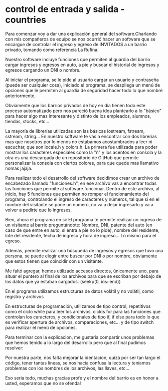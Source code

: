 # control de entrada y salida - countries
Para comenzar voy a dar una explicación general del software.Charlando con mis compañeros de equipo se nos ocurrió hacer un software que se encargue de controlar el ingreso y egreso de INVITADOS a un barrio privado, tomando como referencia La Rufina.

Nuestro software incluye funciones que permiten al guardia del barrio cargar ingresos y egresos en auto, a pie y buscar el historial de ingresos y egresos cargando un DNI o nombre.

Al iniciar el programa, se le pide al usuario cargar un usuario y contraseña (puede ser cualquier cosa), iniciado el programa, se despliega un menú de opciones que le permiten al guardia de seguridad hacer todo lo que nombré anteriormente.

Obviamente que los barrios privados de hoy en día tienen todo este proceso automatizado pero nos pareció buena idea plantearlo a lo "básico" para hacer algo mas interesante y distinto de los empleados, alumnos, tiendas, stocks, etc...

La mayoría de librerías utilizadas son las básicas iostream, fstream, sstream, string... En nuestro software te vas a encontrar con dos librerías mas que nosotros por lo menos no estábamos acostumbrados a leer ni escuchar, que son locale.h y colors.h. La primera fue utilizada para poder mostrar los caracteres especiales como la "ñ" y los acentos en consola y la otra es una descargada de un repositorio de GitHub que permite personalizar la consola con ciertos colores, para que quede mas llamativo nomas jajaja.

Para realizar todo el desarrollo del software decidimos crear un archivo de encabezado llamado "funciones.h", en ese archivo vas a encontrar todas las funciones que permite al software funcionar. Dentro de este archivo, al inicio, hay 5 funciones que permiten no romper el funcionamiento del programa, controlando el ingreso de caracteres y números, tal que si en el nombre del visitante se pone un numero, no va a dejar ingresarlo y va a volver a pedirte que lo ingreses.

Bien, ahora el programa en si: El programa te permite realizar un ingreso de un visitante al barrio preguntándote: Nombre, DNI, patente del auto (en caso de que entre en auto, si entra a pie no lo pide), nombre del residente, lote del residente, fecha de ingreso y hora de ingreso... Lo mismo para el egreso.

Además, permite realizar una búsqueda de ingresos y egresos que tuvo una persona, se puede elegir entre buscar por DNI o por nombre, obviamente que estos tienen que coincidir con un visitante.

Me faltó agregar, hemos utilizado accesos directos, únicamente uno, para situar el puntero al final de los archivos para que se escriban por debajo de los datos que ya estaban cargados. (seekp(0, ios::end))

En el programa utilizamos estructuras de datos volátil y no volátil, como registro y archivos

En estructuras de programación, utilizamos de tipo control, repetitivos como el ciclo while para leer los archivos, ciclos for para las funciones que controlan los caracteres, y condicionales de tipo if, if else para todo lo que es verificar apertura de archivos, comparaciones, etc... y de tipo switch para realizar el menú de opciones.

Para terminar con la explicacion, me gustaria compartir unos problemas que hemos tenido a lo largo del desarrollo pero que al final pudimos resolver:

Por nuestra parte, nos falta mejorar la identacion, quizá por ser tan largo el código, tener tantas líneas, se nos hacia confusa la lectura y teníamos problemas con los nombres de los archivos, las llaves, etc...

Eso seria todo, muchas gracias profe y el nombre del barrio es en honor a usted, esperamos que no se ofenda!
